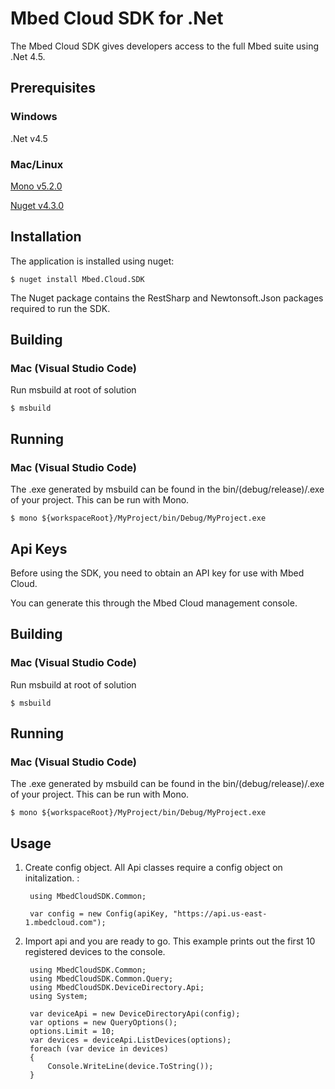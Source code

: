 # Mbed Cloud SDK for .Net

The Mbed Cloud SDK gives developers access to the full Mbed suite using .Net 4.5.

## Prerequisites

### Windows

.Net v4.5

### Mac/Linux

[Mono v5.2.0](http://www.mono-project.com/download/)

[Nuget v4.3.0](https://docs.microsoft.com/en-us/nuget/tools/nuget-exe-cli-reference)

## Installation

The application is installed using nuget:

    $ nuget install Mbed.Cloud.SDK
    
The Nuget package contains the RestSharp and Newtonsoft.Json packages required to run the SDK.

## Building

### Mac (Visual Studio Code)

Run msbuild at root of solution

    $ msbuild

## Running

### Mac (Visual Studio Code)

The .exe generated by msbuild can be found in the bin/(debug/release)/<project-name>.exe of your project. This can be run with Mono.

    $ mono ${workspaceRoot}/MyProject/bin/Debug/MyProject.exe
    
## Api Keys

Before using the SDK, you need to obtain an API key for use with Mbed Cloud.

You can generate this through the Mbed Cloud management console.

## Building

### Mac (Visual Studio Code)

Run msbuild at root of solution

    $ msbuild

## Running

### Mac (Visual Studio Code)

The .exe generated by msbuild can be found in the bin/(debug/release)/<project-name>.exe of your project. This can be run with Mono.

    $ mono ${workspaceRoot}/MyProject/bin/Debug/MyProject.exe

## Usage

1. Create config object. All Api classes require a config object on initalization. :

        using MbedCloudSDK.Common;

        var config = new Config(apiKey, "https://api.us-east-1.mbedcloud.com");

2. Import api and you are ready to go. This example prints out the first 10 registered devices to the console. 

        using MbedCloudSDK.Common;
        using MbedCloudSDK.Common.Query;
        using MbedCloudSDK.DeviceDirectory.Api;
        using System;

        var deviceApi = new DeviceDirectoryApi(config);
        var options = new QueryOptions();
        options.Limit = 10;
        var devices = deviceApi.ListDevices(options);
        foreach (var device in devices)
        {
            Console.WriteLine(device.ToString());
        }

